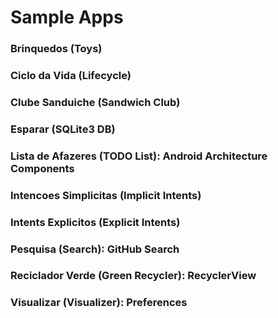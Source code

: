 # Sample Apps

### Brinquedos (Toys)

### Ciclo da Vida (Lifecycle)

### Clube Sanduiche (Sandwich Club)

### Esparar (SQLite3 DB)

### Lista de Afazeres (TODO List): Android Architecture Components

### Intencoes Simplicitas (Implicit Intents)

### Intents Explicitos (Explicit Intents)

### Pesquisa (Search): GitHub Search

### Reciclador Verde (Green Recycler): RecyclerView

### Visualizar (Visualizer): Preferences

